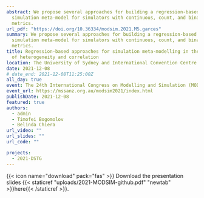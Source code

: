 ```yaml
---
abstract: We propose several approaches for building a regression-based
  simulation meta-model for simulators with continuous, count, and binary output
  metrics.
url_pdf: "https://doi.org/10.36334/modsim.2021.M5.garces"
summary: We propose several approaches for building a regression-based
  simulation meta-model for simulators with continuous, count, and binary output
  metrics.
title: Regression-based approaches for simulation meta-modelling in the presence
  of heterogeneity and correlation
location: The University of Sydney and International Convention Centre Sydney
date: 2021-12-08
# date_end: 2021-12-08T11:25:00Z
all_day: true
event: The 24th International Congress on Modelling and Simulation (MODSIM2021)
event_url: https://mssanz.org.au/modsim2021/index.html
publishDate: 2021-12-08
featured: true
authors:
  - admin
  - Timofei Bogomolov
  - Belinda Chiera
url_video: ""
url_slides: ""
url_code: ""

projects:
  - 2021-DSTG
---
```


{{< icon name="download" pack="fas" >}} Download the presentation slides {{< staticref "uploads/2021-MODSIM-github.pdf" "newtab" >}}here{{< /staticref >}}.
